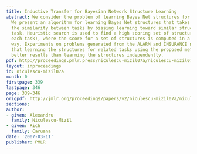 ```yaml
---
title: Inductive Transfer for Bayesian Network Structure Learning
abstract: We consider the problem of learning Bayes Net structures for related tasks.
  We present an algorithm for learning Bayes Net structures that takes advantage of
  the similarity between tasks by biasing learning toward similar structures for each
  task. Heuristic search is used to find a high scoring set of structures (one for
  each task), where the score for a set of structures is computed in a principled
  way. Experiments on problems generated from the ALARM and INSURANCE networks show
  that learning the structures for related tasks using the proposed method yields
  better results than learning the structures independently.
pdf: http://proceedings.pmlr.press/niculescu-mizil07a/niculescu-mizil07a.pdf
layout: inproceedings
id: niculescu-mizil07a
month: 0
firstpage: 339
lastpage: 346
page: 339-346
origpdf: http://jmlr.org/proceedings/papers/v2/niculescu-mizil07a/niculescu-mizil07a.pdf
sections: 
author:
- given: Alexandru
  family: Niculescu-Mizil
- given: Rich
  family: Caruana
date: '2007-03-11'
publisher: PMLR
---
```

